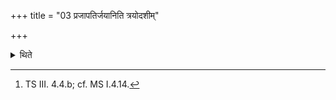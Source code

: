 +++
title = "03 प्रजापतिर्जयानिति त्रयोदशीम्"

+++

<details><summary>थिते</summary>

3. With prajāpatir jayān...[^1] he offers the thirteenth libation.  


[^1]: TS III. 4.4.b; cf. MS I.4.14.
</details>
